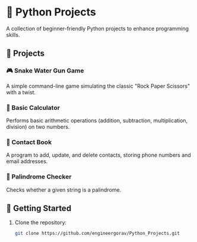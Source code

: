 # 🐍 Python Projects

A collection of beginner-friendly Python projects to enhance programming skills.

## 📁 Projects

### 🎮 Snake Water Gun Game
A simple command-line game simulating the classic "Rock Paper Scissors" with a twist.

### 🧮 Basic Calculator
Performs basic arithmetic operations (addition, subtraction, multiplication, division) on two numbers.

### 📇 Contact Book
A program to add, update, and delete contacts, storing phone numbers and email addresses.

### 🔁 Palindrome Checker
Checks whether a given string is a palindrome.

## 🚀 Getting Started

1. Clone the repository:
   ```bash
   git clone https://github.com/engineergorav/Python_Projects.git
